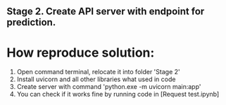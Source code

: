 ## Stage 2. Create API server with endpoint for prediction.

# How reproduce solution:
1. Open command terminal, relocate it into folder 'Stage 2'
2. Install uvicorn and all other libraries what used in code
3. Create server with command 'python.exe -m uvicorn main:app'
4. You can check if it works fine by running code in [Request test.ipynb]

   
